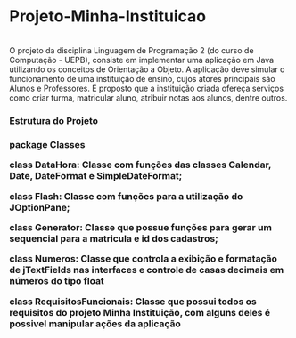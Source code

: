 # Projeto-Minha-Instituicao
<br>
O projeto da disciplina Linguagem de Programação 2 (do curso de Computação - UEPB), consiste em implementar uma aplicação em Java utilizando os conceitos de Orientação a Objeto. A aplicação deve simular o funcionamento de uma instituição de ensino, cujos atores principais são Alunos e Professores. É proposto que a instituição criada ofereça serviços como criar turma, matricular aluno, atribuir notas aos alunos, dentre outros.


<h3>Estrutura do Projeto<h3>

package <strong>Classes<strong>

class DataHora: 
	Classe com funções das classes Calendar, Date, DateFormat e SimpleDateFormat;
	
class Flash: 
	Classe com funções para a utilização do JOptionPane;
	
class Generator:
	Classe que possue funções para gerar um sequencial para a matricula e id dos cadastros;
	
class Numeros: 
	Classe que controla a exibição e formatação de jTextFields nas interfaces e controle de casas decimais em números do tipo float
	
class RequisitosFuncionais: 
	Classe que possui todos os requisitos do projeto Minha Instituição, com alguns deles é possivel manipular ações da aplicação